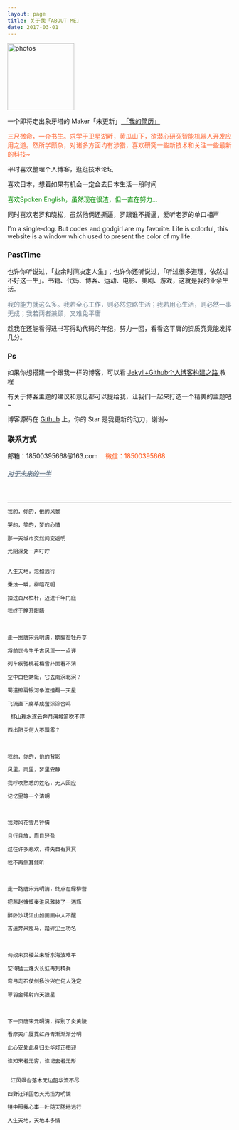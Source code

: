 ```yaml
---
layout: page
title: 关于我「ABOUT ME」 
date: 2017-03-01 
---
```

<a href="/photos/" target="_blank"><img src="http://omjh2j5h3.bkt.clouddn.com/%E5%A4%A9%E7%AD%96.jpg" width="150" height="150" alt="photos"/></a>
<p>
一个即将走出象牙塔的 Maker「未更新」<a href="{{ site.baseurl }}/jianli.pdf" target="_blank"> 「我的简历」 </a>    
<div style="color:#FF6633">
<p>    三尺微命，一介书生。求学于卫星湖畔，黄瓜山下，欲潜心研究智能机器人开发应用之道。然所学颇杂，对诸多方面均有涉猎，喜欢研究一些新技术和关注一些最新的科技~
</p>
</div>
<p>
平时喜欢整理个人博客，逛逛技术论坛     
<p>
喜欢日本，想着如果有机会一定会去日本生活一段时间        
<div style="color:#008B00">
<p>
喜欢Spoken English，虽然现在很渣，但一直在努力...        
</p>
</div>
<p>
同时喜欢老罗和晓松，虽然他俩还撕逼，罗跟谁不撕逼，爱听老罗的单口相声           
<p>
I’m a single-dog.  But codes and godgirl are my favorite.  Life is colorful, this website   is a window which used to present the color of my life.       
<p>
<h3> PastTime</h3>   
<p>
也许你听说过，「业余时间决定人生」；也许你还听说过，「听过很多道理，依然过不好这一生」。书籍、代码、博客、运动、电影、美剧、游戏，这就是我的业余生活。            
<div style="color:#708090">
<p>
     我的能力就这么多。我若全心工作，则必然忽略生活；我若用心生活，则必然一事无成；我若两者兼顾，又难免平庸
</p>
</div>
<p>
趁我在还能看得进书写得动代码的年纪，努力一回，看看这平庸的资质究竟能发挥几分。
<p>
<h3> Ps </h3>   
<p>
如果你想搭建一个跟我一样的博客，可以看
<a href="/2017/03/HowToCreateBlog/"> Jekyll+Github个人博客构建之路 </a>
教程
<p>
有关于博客主题的建议和意见都可以提给我，让我们一起来打造一个精美的主题吧~ 
<p> 
博客源码在 <a target="_blank" href='https://github.com/elsery/elsery.github.io/' target="_blank" >Github</a> 上，你的 Star 是我更新的动力，谢谢~
<h3> 联系方式 </h3>         
<script>
    function mousemethod(op,imgid){
    document.getElementById(imgid).style.display=op;
    }
</script>
<p>邮箱：18500395668@163.com  <a href="#" onmouseover="mousemethod('block','img1')" onmouseout="mousemethod('none','img1')" style="color:#FF4500;text-decoration:none">微信：18500395668</a>
<p>
<a href="/love" style="color:#708090"  target="_blank"> <h5>对于未来的一半</h5></a>  
</p>

    
           
----------
``` xml
我的，你的，他的风景
    
哭的，笑的，梦的心情
    
那一天城市突然间变透明
    
光阴深处一声叮咛
    
    
人生天地，忽如远行
    
秉烛一瞬，柳暗花明
    
拍过百尺栏杆，迈进千年门庭
    
我终于睁开眼睛
    
    
    
走一圈唐宋元明清，歇脚在牡丹亭
    
将前世今生千古风流一一点评
    
列车疾驰桃花梅雪扑面看不清
    
空中白色蜻蜓，它去南溟北溟？
    
蜀道擦肩银河争渡撞翻一天星
    
飞流直下腐草成萤淙淙合鸣
    
 移山理水逐云奔月渭城笛吹不停
    
西出阳关何人不飘零？
    
    
    
我的，你的，他的背影
    
风里，雨里，梦里安静
    
我呼唤熟悉的姓名，无人回应
    
记忆里等一个清明
    
    
    
我对风花雪月钟情
    
且行且放，眉目轻盈
    
过往许多悲欢，得失自有冥冥
    
我不再侧耳倾听
    
    
    
走一路唐宋元明清，终点在绿柳营
    
把燕赵慷慨秦淮风雅装了一酒瓶
    
醉卧沙场江山如画画中人不醒
    
古道奔来瘦马，踏碎尘土功名
    
    
    
匈奴未灭楼兰未斩东海波难平
    
安得猛士烽火长虹再列精兵
    
弯弓走石仗剑扬沙兴亡何人注定
    
翠羽金翎射向天狼星
    
    
    
下一页唐宋元明清，挥别了炎黄陵
    
看摩天广厦霓虹丹青渐渐渐分明
    
此心安处此身归处华灯正相迎
    
谁知来者无穷，谁记去者无形
    
    
 江风飒沓落木无边韶华流不尽
    
四野汪洋国色天光揽为明镜
    
镜中照我心事一叶随天随地远行
    
人生天地，天地本多情
```